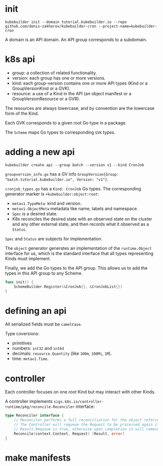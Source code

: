 # init
```
kubebuilder init --domain tutorial.kubebuilder.io --repo github.com/denis-zakharov/kubebuilder-cron --project-name=kubebuilder-cron
```

A domain is an API domain. An API group corresponds to a subdomain.

# k8s api
- group: a collection of related functionality.
- version: each group has one or more versions.
- kind: each group-version contains one or more API types (Kind or a GroupVersionKind or a GVK).
- resource: a use of a Kind in the API (an object manifest or a GroupVersionResource or a GVR).

The resources are always lowercase, and by convention are the lowercase form of the Kind.

Each GVK corresponds to a given root Go type in a package.

The `Scheme` maps Go types to corresponding `GVK` types.

# adding a new api
```
kubebuilder create api --group batch --version v1 --kind CronJob
```

`groupversion_info.go` has a GV info 
`GroupVersion{Group: "batch.tutorial.kubebuilder.io", Version: "v1"}`.

`cronjob_types.go` has a `Kind: CronJob` Go types. The corresponding generator marker
is `+kubebuilder:object:root`:

- `metav1.TypeMeta`: kind and version.
- `metav1.ObjectMeta` metadata like name, labels and namespace.
- `Spec` is a desired state.
- K8s reconciles the desired state with an observed state on the cluster
  and any other external state, and then records what it observed as a `Status`.

`Spec` and `Status` are subjects for implementation.

The `object` generator generates an implementation of the `runtime.Object` interface
for us, which is the standard interface that all types representing Kinds must implement.

Finally, we add the Go types to the API group. This allows us to add the types in this
API group to any Scheme.

```go
func init() {
    SchemeBuilder.Register(&CronJob{}, &CronJobList{})
}
```

# defining an api
All serialized fields must be `camelCase`.

Type coversions:
- primitives
- numbers: `int32` and `int64`
- decimals: `resource.Quantity` (like `100m`, `100Mi`, `1M`).
- time: `metav1.Time`.

# controller

Each controller focuses on one *root* Kind but may interact with other Kinds.

A controller implements `sigs.k8s.io/controller-runtime/pkg/reconcile.Reconciler` interface:

```go
type Reconciler interface {
	// Reconciler performs a full reconciliation for the object referred to by the Request.
	// The Controller will requeue the Request to be processed again if an error is non-nil or
	// Result.Requeue is true, otherwise upon completion it will remove the work from the queue.
	Reconcile(context.Context, Request) (Result, error)
}
```

# make manifests